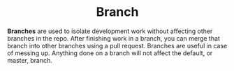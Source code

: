 # <center>Branch</center>
**Branches** are used to isolate development work without affecting other branches in the repo.
After finishing work in a branch, you can merge that branch into other branches using a pull request.
Branches are useful in case of messing up. Anything done on a branch will not affect the default, or master, branch.

